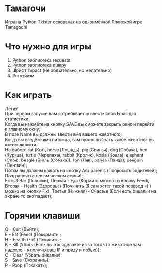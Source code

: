 # Тамагочи
Игра на Python Tkinter основаная на одноимённой Японской игре Tamagochi <br/>
# Что нужно для игры
1. Python библиотека requests <br/>
2. Python библиотека numpy <br/>
3. Шрифт Impact (Не обязательно, но желательно) <br/>
4. Энтузиазм <br/>
# Как играть
Легко! <br/>
При первом  запуске вам потребовается ввести свой Email для статистики; <br/>
Когда вы нажмёте на кнопку SAVE вы сможете закрыть окно и перейти к главному окну; <br/>
В поле Name вы должны ввести имя вашего животного; <br/>
Когда вы введёте имя питомца, вам нужно выбрать какое животное вы хотите завести. <br/>
На выбор: cat (Кот), horse (Лошадь), pig (Свинья), dog (Собака), hen (Курица), turtle (Черепаха), rabbit (Кролик), koala (Коала), elephant (Слон), beagle (Бигль (Собака)), lion (Лев), panda (Панда), penguin (Пингвин); <br/>
Потом вы должны нажать на кнопку Ask parents (Попросить родителей); <br/>
Поздравляю с новом членом семьи!;<br/>
Есть 3 Bar (Полоски), Первая - Еда (Кормить можно на кнопку Feed), Вторая - Health (Здоровье) (Починить (Я сам хотел такой перевод =) ) можно на кнопку Fix), Третья (Нижняя) - Счастье (Если есть фикалии на экране то оно падает); <br/>
# Горячии клавиши
Q - Quit (Выйти); <br/>
E - Eat (Feed) (Покормить); <br/>
H - Health (Fix) (Починить); <br/>
K - Kill (Убить (Если вы это сделаете из за того что животное вам надоело - я получю ваш IP и приду и побью)); <br/>
C - Clear (Убрать фикалии); <br/>
S - Save (Сохранить); <br/>
P - Poop (Покакать); <br/>

